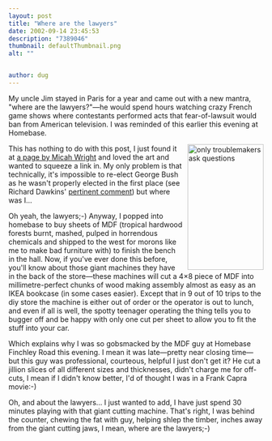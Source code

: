 ```yaml
---
layout: post
title: "Where are the lawyers"
date: 2002-09-14 23:45:53
description: "7389046"
thumbnail: defaultThumbnail.png
alt: ""


author: dug
---
```


<p>My uncle Jim stayed in Paris for a year and came out with a new mantra, "where are the lawyers?"&mdash;he would spend hours watching crazy French game shows where contestants performed acts that fear-of-lawsuit would ban from American television. I was reminded of this earlier this evening at Homebase.</p>

<p><img src="http://www.donkeyontheedge.com/i/silence150.jpg" width="150" height="248" border="0" align="right" alt="only troublemakers ask questions" style="margin-left:10px;" />This has nothing to do with this post, I just found it at <a href="http://homepage.mac.com/leperous/Personal4.html">a page by Micah Wright</a> and loved the art and wanted to squeeze a link in. My only problem is that technically, it's impossible to re-elect George Bush as he wasn't properly elected in the first place (see Richard Dawkins' <a href="http://www.donkeyontheedge.com/permalinker/?pid=6150&amp;blog=donkey">pertinent comment</a>) but where was <span class="caps">I...</span></p>

<p>Oh yeah, the lawyers;-) Anyway, I popped into homebase to buy sheets of <span class="caps">MDF </span>(tropical hardwood forests burnt, mashed, pulped in horrendous chemicals and shipped to the west for morons like me to make bad furniture with) to finish the bench in the hall. Now, if you've ever done this before, you'll know about those giant machines they have in the back of the store&mdash;these machines will cut a 4&#215;8 piece of <span class="caps">MDF </span>into millimetre-perfect chunks of wood making assembly almost as easy as an <span class="caps">IKEA </span>bookcase (in some cases easier). Except that in 9 out of 10 trips to the diy store the machine is either out of order or the operator is out to lunch, and even if all is well, the spotty teenager operating the thing tells you to bugger off and be happy with only one cut per sheet to allow you to fit the stuff into your car.</p>

<p>Which explains why I was so gobsmacked by the <span class="caps">MDF </span>guy at Homebase Finchley Road this evening. I mean it was late&mdash;pretty near closing time&mdash;but this guy was professional, courteous, helpful I just don't get it? He cut a jillion slices of all different sizes and thicknesses, didn't charge me for off-cuts, I mean if I didn't know better, I'd of thought I was in a Frank Capra movie:-)</p>

<p>Oh, and about the lawyers... I just wanted to add, I have just spend 30 minutes playing with that giant cutting machine. That's right, I was behind the counter, chewing the fat with guy, helping shlep the timber, inches away from the giant cutting jaws, I mean, where are the lawyers;-)</p>
